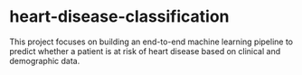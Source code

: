 # heart-disease-classification
This project focuses on building an end-to-end machine learning pipeline to predict whether a patient is at risk of heart disease based on clinical and demographic data.
